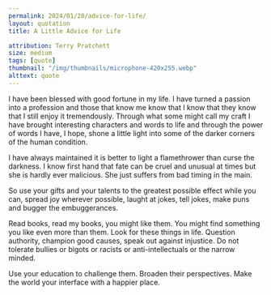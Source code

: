 ```yaml
---
permalink: 2024/01/20/advice-for-life/
layout: quotation
title: A Little Advice for Life

attribution: Terry Pratchett
size: medium
tags: [quote]
thumbnail: "/img/thumbnails/microphone-420x255.webp"
alttext: quote
---
```


I have been blessed with good fortune in my life. I have turned a passion into a profession and those that know me 
know that I know that they know that I still enjoy it tremendously. Through what some might call my craft I have brought
interesting characters and words to life and through the power of words I have, I hope, shone a little light into some of 
the darker corners of the human condition. 

I have always maintained it is better to light a flamethrower than curse the darkness. I know first hand that fate can 
be cruel and unusual at times but she is hardly ever malicious. She just suffers from bad timing in the main.

So use your gifts and your talents to the greatest possible effect while you can, spread joy wherever possible, laught at
jokes, tell jokes, make puns and bugger the embuggerances.

Read books, read my books, you might like them. You might find something you like even more than them. Look 
for these things in life. Question authority, champion good causes, speak out against injustice. Do not tolerate
bullies or bigots or racists or anti-intellectuals or the narrow minded. 

Use your education to challenge them. Broaden their perspectives. Make the world your interface with a happier place. 
